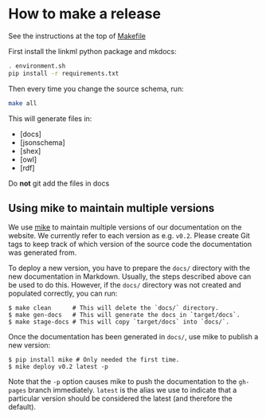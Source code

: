 # How to make a release

See the instructions at the top of [Makefile](Makefile)

First install the linkml python package and mkdocs:

```bash
. environment.sh
pip install -r requirements.txt
```

Then every time you change the source schema, run:

```bash
make all
```

This will generate files in:

 * [docs]
 * [jsonschema]
 * [shex]
 * [owl]
 * [rdf]

Do **not** git add the files in docs

## Using mike to maintain multiple versions

We use [mike](https://github.com/jimporter/mike) to maintain multiple
versions of our documentation on the website. We currently refer to
each version as e.g. `v0.2`. Please create Git tags to keep track of
which version of the source code the documentation was generated from.

To deploy a new version, you have to prepare the `docs/` directory
with the new documentation in Markdown. Usually, the steps described
above can be used to do this. However, if the `docs/` directory was not
created and populated correctly, you can run:

```
$ make clean      # This will delete the `docs/` directory. 
$ make gen-docs	  # This will generate the docs in `target/docs`.
$ make stage-docs # This will copy `target/docs` into `docs/`.
```

Once the documentation has been generated in `docs/`, use mike to 
publish a new version:

```
$ pip install mike # Only needed the first time.
$ mike deploy v0.2 latest -p
```

Note that the `-p` option causes mike to push the documentation to
the `gh-pages` branch immediately. `latest` is the alias we use to
indicate that a particular version should be considered the latest
(and therefore the default).
